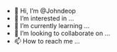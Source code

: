 - 👋 Hi, I’m @Johndeop
- 👀 I’m interested in ...
- 🌱 I’m currently learning ...
- 💞️ I’m looking to collaborate on ...
- 📫 How to reach me ...

<!---
Johndeop/Johndeop is a ✨ special ✨ repository because its `README.md` (this file) appears on your GitHub profile.
You can click the Preview link to take a look at your changes.
--->
